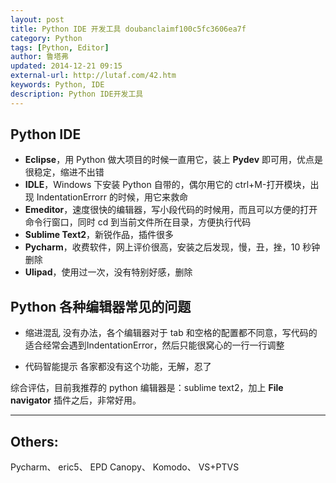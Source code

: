 ```yaml
---
layout: post
title: Python IDE 开发工具 doubanclaimf100c5fc3606ea7f
category: Python
tags: [Python, Editor]
author: 鲁塔弗
updated: 2014-12-21 09:15
external-url: http://lutaf.com/42.htm
keywords: Python, IDE
description: Python IDE开发工具
---
```


## Python IDE

- **Eclipse**，用 Python 做大项目的时候一直用它，装上 **Pydev** 即可用，优点是很稳定，缩进不出错
- **IDLE**，Windows 下安装 Python 自带的，偶尔用它的 ctrl+M-打开模块，出现 IndentationErrorr 的时候，用它来救命
- **Emeditor**，速度很快的编辑器，写小段代码的时候用，而且可以方便的打开命令行窗口，同时 cd 到当前文件所在目录，方便执行代码
- **Sublime Text2**，新锐作品，插件很多
- **Pycharm**，收费软件，网上评价很高，安装之后发现，慢，丑，挫，10 秒钟删除
- **Ulipad**，使用过一次，没有特别好感，删除

<!--more-->

## Python 各种编辑器常见的问题

- 缩进混乱
  没有办法，各个编辑器对于 tab 和空格的配置都不同意，写代码的适合经常会遇到IndentationError，然后只能很窝心的一行一行调整

- 代码智能提示
  各家都没有这个功能，无解，忍了

综合评估，目前我推荐的 python 编辑器是：sublime text2，加上 **File navigator** 插件之后，非常好用。

* * * * * *

## Others:

Pycharm、 eric5、 EPD Canopy、 Komodo、 VS+PTVS


